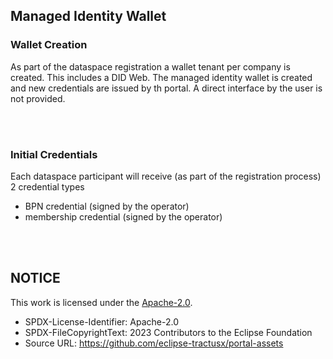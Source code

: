 ## Managed Identity Wallet

### Wallet Creation

As part of the dataspace registration a wallet tenant per company is created.
This includes a DID Web.
The managed identity wallet is created and new credentials are issued by th portal.
A direct interface by the user is not provided.

<br>
<br>

### Initial Credentials

Each dataspace participant will receive (as part of the registration process) 2 credential types

- BPN credential (signed by the operator)
- membership credential (signed by the operator)

<br>
<br>

## NOTICE

This work is licensed under the [Apache-2.0](https://www.apache.org/licenses/LICENSE-2.0).

- SPDX-License-Identifier: Apache-2.0
- SPDX-FileCopyrightText: 2023 Contributors to the Eclipse Foundation
- Source URL: https://github.com/eclipse-tractusx/portal-assets
